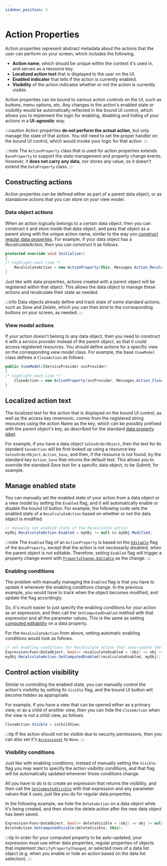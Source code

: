 ```yaml
---
sidebar_position: 3
---
```


# Action Properties

Action properties represent abstract metadata about the actions that the user can perform on your screen, which includes the following.
- **Action name**, which should be unique within the context it's used in, and serves as a resource key.
- **Localized action text** that is displayed to the user on the UI.
- **Enabled indicator** that tells if the action is currently enabled.
- **Visibility** of the action indicates whether or not the action is currently visible.

Action properties can be bound to various action controls on the UI, such as buttons, menu options, etc. Any changes in the action's enabled state or visibility would be automatically reflected in the bound UI control, which allows you to implement the logic for enabling, disabling and hiding of your actions in a **UI-agnostic** way.

:::caution
Action properties **do not perform the actual action**, but only manage the state of that action. You still need to set the proper handler on the bound UI control, which would invoke your logic for that action.
:::

:::note
The `ActionProperty` class that is used for action properties extends `BaseProperty` to support the state management and property change events. However, it **does not carry any data**, nor stores any value, so it doesn't extend the `DataProperty` class.
:::

## Constructing actions

Action properties can be defined either as part of a parent data object, or as standalone actions that you can store on your view model.

### Data object actions

When an action logically belongs to a certain data object, then you can construct it and store inside that data object, and pass that object as a parent along with the unique action name, similar to the way you [construct regular data properties](base#initialization-and-description). For example, if your data object has a *RecalculateAction*, then you can construct it as follows.

```cs title="MyDataObject.cs"
protected override void Initialize()
{
/* highlight-next-line */
    RecalculateAction = new ActionProperty(this, Messages.Action_Recalculate);
}
```

Just like with data properties, actions created with a parent object will be registered within that object. This allows the data object to manage these actions and recalculate their state as needed.

:::info
Data objects already define and track state of some standard actions, such as *Save* and *Delete*, which you can then bind to the corresponding buttons on your screen, as needed.
:::

### View model actions

If your action doesn't belong to any data object, then you need to construct it with a *service provider* instead of the parent object, so that it could access registered resources. You should define actions for a specific view on the corresponding *view model* class. For example, the base `ViewModel` class defines a `CloseAction` as follows.

```cs
public ViewModel(IServiceProvider svcProvider)
{
/* highlight-next-line */
    CloseAction = new ActionProperty(svcProvider, Messages.Action_Close);
}
```

## Localized action text

The localized text for the action that is displayed on the bound UI control, as well as the access key mnemonic, comes from the registered string resources using the action Name as the key, which can be possibly prefixed with the parent object's key, as described for the standard [data property label](base#property-label).

For example, if you have a data object `SalesOrderObject`, then the text for its standard `SaveAction` will be first looked up using a resource key `SalesOrderObject.Action_Save`, and then, if the resource is not found, by the standard key `Action_Save` that returns the default text. This allows you to override the standard *Save* text for a specific data object, to be *Submit*, for example.

## Manage enabled state

You can manually set the enabled state of your action from a data object or a view model by setting the `Enabled` flag, and it will automatically enable or disable the bound UI button. For example, the following code sets the enabled state of a `RecalculateAction` based on whether or not the data object is modified.

```cs
// manually set enabled state of the Recalculate action
myObj.RecalculateAction.Enabled = myObj != null && myObj.Modified;
```

:::note
The `Enabled` flag of an `ActionProperty` is based on the [`Editable`](base#property-editability) flag of the `BaseProperty`, except that the action is not necessarily disabled, when the parent object is not editable. Therefore, setting `Enabled` flag will trigger a property change event with [`PropertyChange.Editable`](base#property-changes) as the change.
:::

### Enabling conditions

The problem with manually managing the `Enabled` flag is that you have to update it whenever the enabling conditions change. In the previous example, you would have to track when the object becomes modified, and update the flag accordingly.

So, it's much easier to just specify the enabling conditions for your action as an expression, and then call the `SetComputedEnabled` method with that expression and all the parameter values. This is the same as setting [computed editability](base#computed-editability) on a data property.

For the `RecalculateAction` from above, setting automatic enabling conditions would look as follows.

```cs
// set enabling conditions for Recalculate action that auto-update the enabled state
Expression<Func<DataObject, bool>> recalculateEnabled = (obj) => obj != null && obj.Modified;
myObj.RecalculateAction.SetComputedEnabled(recalculateEnabled, myObj);
```

## Control action visibility

Similar to controlling the enabled state, you can manually control the action's visibility by setting its `Visible` flag, and the bound UI button will become hidden as appropriate.

For example, if you have a view that can be opened either as a primary view, or as a child of another view, then you can hide the `CloseAction` when the view is not a child view, as follows.

```cs
CloseAction.Visible = isChildView;
```

:::tip
If the action should not be visible due to security permissions, then you can also set it's [`AccessLevel`](base#access) to `None`.
:::

### Visibility conditions

Just like with enabling conditions, instead of manually setting the `Visible` flag you may want to specify the action visibility conditions, and that flag will be automatically updated whenever those conditions change.

All you have to do is to create an expression that returns the visibility, and then call the [`SetComputedVisible`](base#computed-visibility) with that expression and any parameter values that it uses, just like you do for regular data properties.

In the following example, we hide the `DeleteAction` on a data object while it's being created, and then show the delete action after the new data object has been saved.

```cs
Expression<Func<DataObject, bool>> deleteVisible = (obj) => obj != null && !obj.IsNew;
DeleteAction.SetComputedVisible(deleteVisible, this);
```

:::tip
In order for your computed property to be auto-updated, your expression must use either data properties, regular properties of objects that implement `INotifyPropertyChanged`, or selected rows of a data list object (e.g. when you enable or hide an action based on the data list selection).
:::